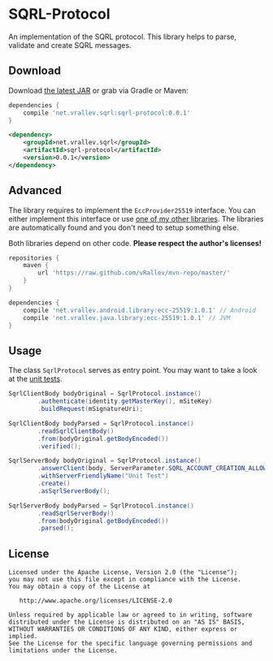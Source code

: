 SQRL-Protocol
=============

An implementation of the SQRL protocol. This library helps to parse, validate and create SQRL messages.

Download
--------

Download [the latest JAR][1] or grab via Gradle or Maven:

```groovy
dependencies {
    compile 'net.vrallev.sqrl:sqrl-protocol:0.0.1'
}
```

```xml
<dependency>
    <groupId>net.vrallev.sqrl</groupId>
    <artifactId>sqrl-protocol</artifactId>
    <version>0.0.1</version>
</dependency>
```

Advanced
--------

The library requires to implement the `EccProvider25519` interface. You can either implement this interface or use [one of my other libraries][2]. The libraries are automatically found and you don't need to setup something else. 

Both libraries depend on other code. **Please respect the author's licenses!**

```groovy
repositories {
    maven {
        url 'https://raw.github.com/vRallev/mvn-repo/master/'
    }
}

dependencies {
    compile 'net.vrallev.android.library:ecc-25519:1.0.1' // Android
    compile 'net.vrallev.java.library:ecc-25519:1.0.1' // JVM
}
```

Usage
-----

The class `SqrlProtocol` serves as entry point. You may want to take a look at the [unit tests][3].

```java
SqrlClientBody bodyOriginal = SqrlProtocol.instance()
		.authenticate(identity.getMasterKey(), mSiteKey)
        .buildRequest(mSignatureUri);

SqrlClientBody bodyParsed = SqrlProtocol.instance()
        .readSqrlClientBody()
        .from(bodyOriginal.getBodyEncoded())
        .verified();

SqrlServerBody bodyOriginal = SqrlProtocol.instance()
		.answerClient(body, ServerParameter.SQRL_ACCOUNT_CREATION_ALLOWED)
		.withServerFriendlyName("Unit Test")
		.create()
		.asSqrlServerBody();

SqrlServerBody bodyParsed = SqrlProtocol.instance()
		.readSqrlServerBody()
		.from(bodyOriginal.getBodyEncoded())
		.parsed();
```

License
-------

    Licensed under the Apache License, Version 2.0 (the "License");
    you may not use this file except in compliance with the License.
    You may obtain a copy of the License at

       http://www.apache.org/licenses/LICENSE-2.0

    Unless required by applicable law or agreed to in writing, software
    distributed under the License is distributed on an "AS IS" BASIS,
    WITHOUT WARRANTIES OR CONDITIONS OF ANY KIND, either express or implied.
    See the License for the specific language governing permissions and
    limitations under the License.


[1]: http://repository.sonatype.org/service/local/artifact/maven/redirect?r=central-proxy&g=net.vrallev.sqrl&a=sqrl-protocol&v=LATEST
[2]: https://github.com/vRallev/ECC-25519
[3]: https://github.com/vRallev/SQRL-Protocol/tree/master/sqrl-protocol/src/test/java/net/vrallev/java/sqrl/test